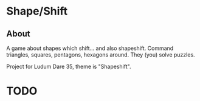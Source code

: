 Shape/Shift
===========

About
-----

A game about shapes which shift... and also shapeshift. Command triangles,
squares, pentagons, hexagons around. They (you) solve puzzles.

Project for Ludum Dare 35, theme is "Shapeshift".

TODO
====
